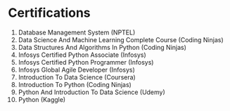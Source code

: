 # Certifications

1. Database Management System (NPTEL)
2. Data Science And Machine Learning Complete Course (Coding Ninjas)
3. Data Structures And Algorithms In Python (Coding Ninjas)
4. Infosys Certified Python Associate (Infosys)
5. Infosys Certified Python Programmer (Infosys)
6. Infosys Global Agile Developer (Infosys)
7. Introduction To Data Science (Coursera)
8. Introduction To Python (Coding Ninjas)
9. Python And Introduction To Data Science (Udemy)
10. Python (Kaggle)
